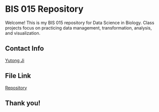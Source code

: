 # BIS 015 Repository
Welcome! This is my BIS 015 repository for Data Science in Biology. Class projects focus on practicing data management, transformation, analysis, and visualization. 
## Contact Info
[Yutong Ji](yuji@ucdavis.edu)
## File Link
[Repository](https://github.com/Dawimond?tab=repositories)
## Thank you!
